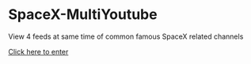 # SpaceX-MultiYoutube

View 4 feeds at same time of common famous SpaceX related channels

[Click here to enter](https://elricdog.github.io/SpaceX-MultiYoutube/index.html)